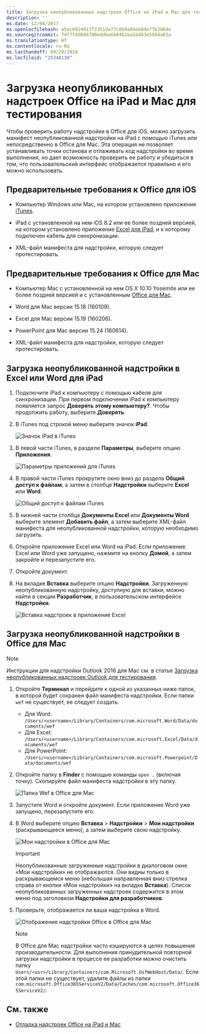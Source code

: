 ```yaml
---
title: Загрузка неопубликованных надстроек Office на iPad и Mac для тестирования
description: ''
ms.date: 12/04/2017
ms.openlocfilehash: e5ec6924917f2351da77c8b9a84eb8de77b3864e
ms.sourcegitcommit: fdf7f4d686700edd6e6b04b2ea1bd43e59d4a03a
ms.translationtype: HT
ms.contentlocale: ru-RU
ms.lasthandoff: 09/28/2018
ms.locfileid: "25348130"
---
```

# <a name="sideload-office-add-ins-on-ipad-and-mac-for-testing"></a>Загрузка неопубликованных надстроек Office на iPad и Mac для тестирования

Чтобы проверить работу надстройки в Office для iOS, можно загрузить манифест неопубликованной надстройки на iPad с помощью iTunes или непосредственно в Office для Mac. Эта операция не позволяет устанавливать точки останова и отлаживать код надстройки во время выполнения, но дает возможность проверить ее работу и убедиться в том, что пользовательский интерфейс отображается правильно и его можно использовать. 

## <a name="prerequisites-for-office-for-ios"></a>Предварительные требования к Office для iOS

- Компьютер Windows или Mac, на котором установлено приложение [iTunes](http://www.apple.com/itunes/download/).
    
- iPad с установленной на нем iOS 8.2 или ее более поздней версией, на котором установлено приложение [Excel для iPad](https://itunes.apple.com/us/app/microsoft-excel/id586683407?mt=8), и к которому подключен кабель для синхронизации.
    
- XML-файл манифеста для надстройки, которую следует протестировать.
    

## <a name="prerequisites-for-office-for-mac"></a>Предварительные требования к Office для Mac

- Компьютер Mac с установленной на нем OS X 10.10 Yosemite или ее более поздней версией и с установленным [Office для Mac](https://products.office.com/buy/compare-microsoft-office-products?tab=omac).
    
- Word для Mac версии 15.18 (160109).
   
- Excel для Mac версии 15.19 (160206).

- PowerPoint для Mac версии 15.24 (160614).
    
- XML-файл манифеста для надстройки, которую следует протестировать.
    

## <a name="sideload-an-add-in-on-excel-or-word-for-ipad"></a>Загрузка неопубликованной надстройки в Excel или Word для iPad

1. Подключите iPad к компьютеру с помощью кабеля для синхронизации. При первом подключении iPad к компьютеру появляется запрос **Доверять этому компьютеру?**. Чтобы продолжить работу, выберите **Доверять**.

2. В iTunes под строкой меню выберите значок **iPad**.
    
    ![Значок iPad в iTunes](../images/ipad.png)

3. В левой части iTunes, в разделе  **Параметры**, выберите опцию **Приложения**.
    
    ![Параметры приложений для iTunes](../images/file-settings-apps.png)

4. В правой части iTunes прокрутите окно вниз до раздела  **Общий доступ к файлам**, а затем в столбце  **Надстройки** выберите **Excel** или **Word**.
    
    ![Общий доступ к файлам iTunes](../images/file-sharing.png)

5. В нижней части столбца  **Документы Excel** или **Документы Word** выберите элемент **Добавить файл**, а затем выберите XML-файл манифеста для неопубликованной надстройки, которую необходимо загрузить. 
    
6. Откройте приложение Excel или Word на iPad. Если приложение Excel или Word уже запущено, нажмите на кнопку **Домой**, а затем закройте и перезапустите его.
    
7. Откройте документ.
    
8. На вкладке  **Вставка** выберите опцию **Надстройки**. Загруженную неопубликованную надстройку, доступную для вставки, можно найти в секции **Разработчик**, в пользовательском интерфейсе **Надстройки**.
    
    ![Вставка надстроек в приложение Excel](../images/excel-insert-add-in.png)


## <a name="sideload-an-add-in-on-office-for-mac"></a>Загрузка неопубликованной надстройки в Office для Mac

> [!NOTE]
> Инструкции для надстройки Outlook 2016 для Mac см. в статье [Загрузка неопубликованных надстроек Outlook для тестирования](https://docs.microsoft.com/outlook/add-ins/sideload-outlook-add-ins-for-testing).

1. Откройте **Терминал** и перейдите к одной из указанных ниже папок, в которой будет сохранен файл манифеста надстройки. Если папки `wef` не существует, ее следует создать.
    
    - Для Word:  `/Users/<username>/Library/Containers/com.microsoft.Word/Data/documents/wef`    
    - Для Excel:  `/Users/<username>/Library/Containers/com.microsoft.Excel/Data/documents/wef`
    - Для PowerPoint: `/Users/<username>/Library/Containers/com.microsoft.Powerpoint/Data/documents/wef`
    
2. Откройте папку в **Finder** с помощью команды `open .` (включая точку). Скопируйте файл манифеста надстройки в эту папку.
    
    ![Папка Wef в Office для Mac](../images/all-my-files.png)

3. Запустите Word и откройте документ. Если приложение Word уже запущено, перезапустите его.
    
4. В Word выберите опцию **Вставка**  >  **Надстройки**  >  **Мои надстройки** (раскрывающееся меню), а затем выберите свою надстройку.
    
    ![Мои надстройки в Office для Mac](../images/my-add-ins-wikipedia.png)

    > [!IMPORTANT]
    > Неопубликованные загруженные надстройки в диалоговом окне «Мои надстройки» не отображаются. Они видны только в раскрывающемся меню (небольшая направленная вниз стрелка справа от кнопки «Мои надстройки» на вкладке **Вставка**). Список неопубликованных загруженных надстроек содержится в этом меню под заголовком **Надстройки для разработчиков**. 
    
5. Проверьте, отображается ли ваша надстройка в Word.
    
    ![Отображение надстройки Office в Office для Mac](../images/lorem-ipsum-wikipedia.png)
    
    > [!NOTE]
    > В Office для Mac надстройки часто кэшируются в целях повышения производительности. Для выполнения принудительной повторной загрузки надстройки в процессе ее разработки можно очистить папку `Users/<usr>/Library/Containers/com.Microsoft.OsfWebHost/Data/`. Если этой папки не существует, удалите файлы из папки `com.microsoft.Office365ServiceV2/Data/Caches/com.microsoft.Office365ServiceV2/`.

## <a name="see-also"></a>См. также

- [Отладка надстроек Office на iPad и Mac](debug-office-add-ins-on-ipad-and-mac.md)
    
